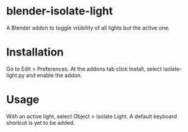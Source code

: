# blender-isolate-light
A Blender addon to toggle visibility of all lights but the active one.

# Installation
Go to Edit > Preferences. At the addons tab click Install, select isolate-light.py and enable the addon.

# Usage
With an active light, select Object > Isolate Light. A default keyboard shortcut is yet to be added.
